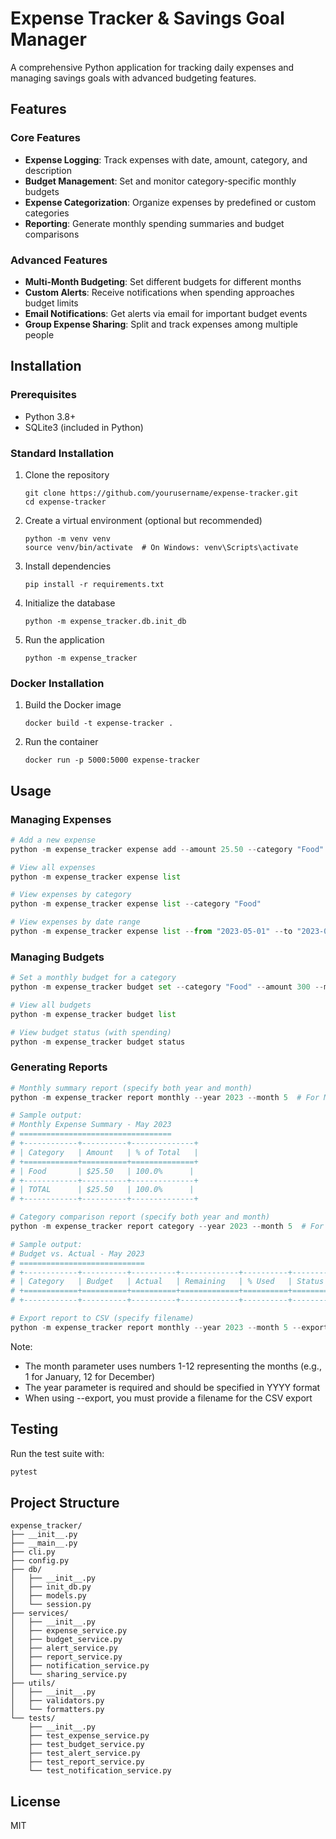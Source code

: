 # Expense Tracker & Savings Goal Manager

A comprehensive Python application for tracking daily expenses and managing savings goals with advanced budgeting features.

## Features

### Core Features

- **Expense Logging**: Track expenses with date, amount, category, and description
- **Budget Management**: Set and monitor category-specific monthly budgets
- **Expense Categorization**: Organize expenses by predefined or custom categories
- **Reporting**: Generate monthly spending summaries and budget comparisons

### Advanced Features

- **Multi-Month Budgeting**: Set different budgets for different months
- **Custom Alerts**: Receive notifications when spending approaches budget limits
- **Email Notifications**: Get alerts via email for important budget events
- **Group Expense Sharing**: Split and track expenses among multiple people

## Installation

### Prerequisites

- Python 3.8+
- SQLite3 (included in Python)

### Standard Installation

1. Clone the repository

   ```
   git clone https://github.com/yourusername/expense-tracker.git
   cd expense-tracker
   ```

2. Create a virtual environment (optional but recommended)

   ```
   python -m venv venv
   source venv/bin/activate  # On Windows: venv\Scripts\activate
   ```

3. Install dependencies

   ```
   pip install -r requirements.txt
   ```

4. Initialize the database

   ```
   python -m expense_tracker.db.init_db
   ```

5. Run the application
   ```
   python -m expense_tracker
   ```

### Docker Installation

1. Build the Docker image

   ```
   docker build -t expense-tracker .
   ```

2. Run the container
   ```
   docker run -p 5000:5000 expense-tracker
   ```

## Usage

### Managing Expenses

```python
# Add a new expense
python -m expense_tracker expense add --amount 25.50 --category "Food" --description "Lunch at cafe" --date "2023-05-15"

# View all expenses
python -m expense_tracker expense list

# View expenses by category
python -m expense_tracker expense list --category "Food"

# View expenses by date range
python -m expense_tracker expense list --from "2023-05-01" --to "2023-05-31"
```

### Managing Budgets

```python
# Set a monthly budget for a category
python -m expense_tracker budget set --category "Food" --amount 300 --month "2023-05"

# View all budgets
python -m expense_tracker budget list

# View budget status (with spending)
python -m expense_tracker budget status
```

### Generating Reports

```python
# Monthly summary report (specify both year and month)
python -m expense_tracker report monthly --year 2023 --month 5  # For May 2023

# Sample output:
# Monthly Expense Summary - May 2023
# ==================================
# +------------+----------+--------------+
# | Category   | Amount   | % of Total   |
# +============+==========+==============+
# | Food       | $25.50   | 100.0%      |
# +------------+----------+--------------+
# | TOTAL      | $25.50   | 100.0%      |
# +------------+----------+--------------+

# Category comparison report (specify both year and month)
python -m expense_tracker report category --year 2023 --month 5  # For May 2023

# Sample output:
# Budget vs. Actual - May 2023
# ============================
# +------------+----------+----------+-------------+----------+----------+
# | Category   | Budget   | Actual   | Remaining   | % Used   | Status   |
# +============+==========+==========+=============+==========+==========+
# +------------+----------+----------+-------------+----------+----------+

# Export report to CSV (specify filename)
python -m expense_tracker report monthly --year 2023 --month 5 --export monthly_report.csv
```

Note:

- The month parameter uses numbers 1-12 representing the months (e.g., 1 for January, 12 for December)
- The year parameter is required and should be specified in YYYY format
- When using --export, you must provide a filename for the CSV export

## Testing

Run the test suite with:

```bash
pytest
```

## Project Structure

```
expense_tracker/
├── __init__.py
├── __main__.py
├── cli.py
├── config.py
├── db/
│   ├── __init__.py
│   ├── init_db.py
│   ├── models.py
│   └── session.py
├── services/
│   ├── __init__.py
│   ├── expense_service.py
│   ├── budget_service.py
│   ├── alert_service.py
│   ├── report_service.py
│   ├── notification_service.py
│   └── sharing_service.py
├── utils/
│   ├── __init__.py
│   ├── validators.py
│   └── formatters.py
└── tests/
    ├── __init__.py
    ├── test_expense_service.py
    ├── test_budget_service.py
    ├── test_alert_service.py
    ├── test_report_service.py
    └── test_notification_service.py
```

## License

MIT
